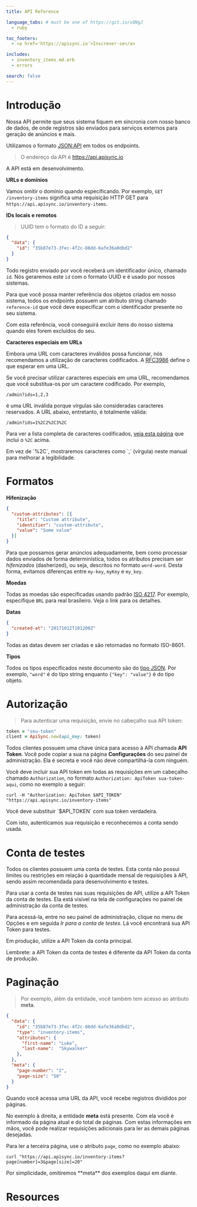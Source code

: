 ```yaml
---
title: API Reference

language_tabs: # must be one of https://git.io/vQNgJ
  - ruby

toc_footers:
  - <a href='https://apisync.io'>Inscrever-se</a>

includes:
  - inventory_items.md.erb
  - errors

search: false
---
```


# Introdução

Nossa API permite que seus sistema fiquem em sincronia com nosso banco de
dados, de onde registros são enviados para serviços externos para geração de
anúncios e mais.

Utilizamos o formato <a href="http://jsonapi.org" target="jsonapi">JSON:API</a>
em todos os endpoints.

> O endereço da API é https://api.apisync.io

<aside class="warning">
  A API está em desenvolvimento.
</aside>

**URLs e domínios**

Vamos omitir o domínio quando especificando. Por exemplo,
`GET /inventory-items` significa uma requisição HTTP GET para
`https://api.apisync.io/inventory-items`.

**IDs locais e remotos**

> UUID tem o formato do ID a seguir:

```json
{
  "data": {
    "id": "35b87e73-3fec-4f2c-86dd-6afe36a0dbd2"
  }
}
```

Todo registro enviado por você receberá um identificador único, chamado `id`.
Nós geraremos este `id` com o formato UUID e é usado por nossos sistemas.

Para que você possa manter referência dos objetos criados em nosso sistema,
todos os endpoints possuem um atributo string chamado `reference-id` que você
deve especificar com o identificador presente no seu sistema.

Com esta referência, você conseguirá excluir itens do nosso sistema quando
eles forem excluídos do seu.

**Caracteres especiais em URLs**

Embora uma URL com caracteres inválidos possa funcionar, nós recomendamos
a utilização de caracteres codificados. A
[RFC3986](http://tools.ietf.org/html/rfc3986) define o que esperar em uma
URL.

Se você precisar utilizar caracteres especiais em uma URL, recomendamos que
você substitua-os por um caractere codificado. Por exemplo,

`/admin?ids=1,2,3`

é uma URL inválida porque vírgulas são consideradas caracteres reservados.
A URL abaixo, entretanto, é totalmente válida:

`/admin?ids=1%2C2%2C3%2C`

Para ver a lista completa de caracteres codificados,
[veja esta página](http://www.w3schools.com/tags/ref_urlencode.asp) que inclui
o `%2C` acima.

<aside class="notice">
Em vez de `%2C`, mostraremos caracteres como `,` (vírgula) neste manual para melhorar
a legibilidade.
</aside>

# Formatos

**Hifenização**

```json
{
  "custom-attributes": [{
    "title": "Custom attribute",
    "identifier": "custom-attribute",
    "value": "Some value"
  }]
}
```

Para que possamos gerar anúncios adequadamente, bem como processar dados
enviados de forma determinística, todos os atributos precisam ser
_hifenizados_ (dasherized), ou seja,
descritos no formato `word-word`. Desta forma, evitamos diferenças entre
`my-key`, `myKey` e `my_key`.

**Moedas**

Todas as moedas são especificadas usando padrão [ISO
4217](https://pt.wikipedia.org/wiki/ISO_4217). Por exemplo, especifique `BRL`
para real brasileiro. Veja o link para os detalhes.

**Datas**

```json
{
  "created-at": "20171012T101200Z"
}
```

Todas as datas devem ser criadas e são retornadas no formato ISO-8601.

**Tipos**

Todos os tipos especificados neste documento são do
[tipo JSON](https://en.wikipedia.org/wiki/JSON#Data_types.2C_syntax_and_example).
Por exemplo,
`"word"` é do tipo string enquanto `{"key": "value"}` é do tipo objeto.

# Autorização

> Para autenticar uma requisição, envie no cabeçalho sua API token:

```ruby
token = "seu-token"
client = ApiSync.new(api_key: token)
```

Todos clientes possuem uma chave única para acesso à API chamada
**API Token**. Você pode copiar a sua na página **Configurações** do seu
painel de administração. Ela é secreta e você não deve compartilhá-la com
ninguém.

Você deve incluir sua API token em todas as requisições em
um cabeçalho chamado `Authorization`, no formato
`Authorization: ApiToken sua-token-aqui`, como no exemplo a seguir:

`curl -H "Authorization: ApiToken $API_TOKEN" "https://api.apisync.io/inventory-items"`

<aside class="notice">
Você deve substituir `$API_TOKEN` com sua token verdadeira.
</aside>

Com isto, autenticamos sua requisição e reconhecemos a conta sendo usada.

# Conta de testes

Todos os clientes possuem uma conta de testes. Esta conta não possui limites
ou restrições em relação à quantidade mensal de requisições à API, sendo assim
recomendada para desenvolvimento e testes.

Para usar a conta de testes nas suas requisições de API, utilize a API Token da
conta de testes. Ela está visível na tela de configurações no painel de
administração da conta de testes.

Para acessá-la, entre no seu painel de administração, clique no
menu de Opções e em seguida _Ir para a conta de testes_. Lá você encontrará
sua API Token para testes.

Em produção, utilize a API Token da conta principal.

<aside class="notice">
Lembrete: a API Token da conta de testes é diferente da API Token da conta
de produção.
</aside>

# Paginação

> Por exemplo, além da entidade, você também tem acesso ao atributo **meta**.

```json
{
  "data": {
    "id": "35b87e73-3fec-4f2c-86dd-6afe36a0dbd2",
    "type": "inventory-items",
    "attributes": {
      "first-name": "Luke",
      "last-name":  "Skywalker"
    },
  },
  "meta": {
    "page-number": "2",
    "page-size": "50"
  }
}
```

Quando você acessa uma URL da API, você recebe registros divididos por páginas.

No exemplo à direita, a entidade **meta** está presente. Com ela você é informado
da página atual e do total de páginas. Com estas informações em mãos, você pode
realizar requisições adicionais para ler as demais páginas desejadas.

Para ler a terceira página, use o atributo `page`, como no exemplo abaixo:

`curl "https://api.apisync.io/inventory-items?page[number]=3&page[size]=20"`

<aside class="notice">
  Por simplicidade, omitiremos **meta** dos exemplos daqui em diante.
</aside>

<h1 id="resources" class="section">Resources</h1>
